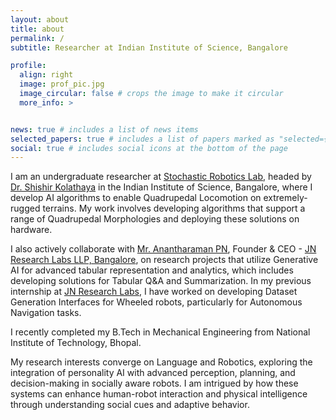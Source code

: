 ```yaml
---
layout: about
title: about
permalink: /
subtitle: Researcher at Indian Institute of Science, Bangalore

profile:
  align: right
  image: prof_pic.jpg
  image_circular: false # crops the image to make it circular
  more_info: >


news: true # includes a list of news items
selected_papers: true # includes a list of papers marked as "selected={true}"
social: true # includes social icons at the bottom of the page
---
```


I am an undergraduate researcher at [Stochastic Robotics Lab](https://www.stochlab.com), headed by [Dr. Shishir Kolathaya](https://www.shishirny.com) in the Indian Institute of Science, Bangalore, where I develop AI algorithms to enable Quadrupedal Locomotion on extremely-rugged terrains. My work involves developing algorithms that support a range of Quadrupedal Morphologies and deploying these solutions on hardware. 

I also actively collaborate with [Mr. Anantharaman PN](https://www.linkedin.com/in/anantharamanp/), Founder & CEO - [JN Research Labs LLP, Bangalore](https://www.linkedin.com/company/jnresearch/), on research projects that utilize Generative AI for advanced tabular representation and analytics, which includes developing solutions for Tabular Q&A and Summarization. In my previous internship at [JN Research Labs](https://www.linkedin.com/company/jnresearch/), I have worked on developing Dataset Generation Interfaces for Wheeled robots, particularly for Autonomous Navigation tasks.

I recently completed my B.Tech in Mechanical Engineering from National Institute of Technology, Bhopal. 

My research interests converge on Language and Robotics, exploring the integration of personality AI with advanced perception, planning, and decision-making in socially aware robots. I am intrigued by how these systems can enhance human-robot interaction and physical intelligence through understanding social cues and adaptive behavior.